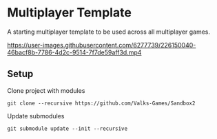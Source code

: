 # Multiplayer Template
A starting multiplayer template to be used across all multiplayer games.

https://user-images.githubusercontent.com/6277739/226150040-46bacf8b-7786-4d2c-9514-7f7de59aff3d.mp4

## Setup
Clone project with modules
```
git clone --recursive https://github.com/Valks-Games/Sandbox2
```

Update submodules
```
git submodule update --init --recursive
```
